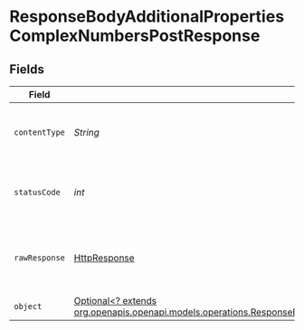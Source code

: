 # ResponseBodyAdditionalPropertiesComplexNumbersPostResponse


## Fields

| Field                                                                                                                                                                                                                  | Type                                                                                                                                                                                                                   | Required                                                                                                                                                                                                               | Description                                                                                                                                                                                                            |
| ---------------------------------------------------------------------------------------------------------------------------------------------------------------------------------------------------------------------- | ---------------------------------------------------------------------------------------------------------------------------------------------------------------------------------------------------------------------- | ---------------------------------------------------------------------------------------------------------------------------------------------------------------------------------------------------------------------- | ---------------------------------------------------------------------------------------------------------------------------------------------------------------------------------------------------------------------- |
| `contentType`                                                                                                                                                                                                          | *String*                                                                                                                                                                                                               | :heavy_check_mark:                                                                                                                                                                                                     | HTTP response content type for this operation                                                                                                                                                                          |
| `statusCode`                                                                                                                                                                                                           | *int*                                                                                                                                                                                                                  | :heavy_check_mark:                                                                                                                                                                                                     | HTTP response status code for this operation                                                                                                                                                                           |
| `rawResponse`                                                                                                                                                                                                          | [HttpResponse<InputStream>](https://docs.oracle.com/en/java/javase/11/docs/api/java.net.http/java/net/http/HttpResponse.html)                                                                                          | :heavy_check_mark:                                                                                                                                                                                                     | Raw HTTP response; suitable for custom response parsing                                                                                                                                                                |
| `object`                                                                                                                                                                                                               | [Optional<? extends org.openapis.openapi.models.operations.ResponseBodyAdditionalPropertiesComplexNumbersPostResponseBody>](../../models/operations/ResponseBodyAdditionalPropertiesComplexNumbersPostResponseBody.md) | :heavy_minus_sign:                                                                                                                                                                                                     | OK                                                                                                                                                                                                                     |